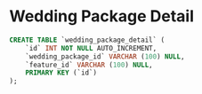 # Wedding Package Detail
```sql
CREATE TABLE `wedding_package_detail` (
	`id` INT NOT NULL AUTO_INCREMENT,
    `wedding_package_id` VARCHAR (100) NULL,
	`feature_id` VARCHAR (100) NULL,
	PRIMARY KEY (`id`)
);
```